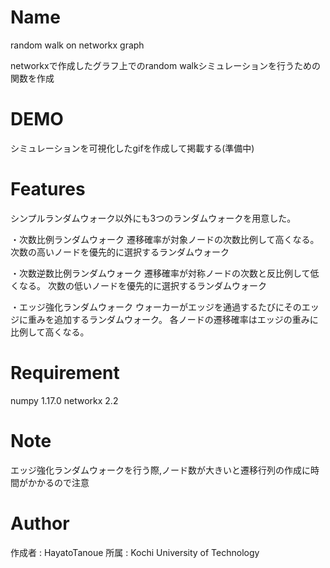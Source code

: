 # Name

random walk on networkx graph

networkxで作成したグラフ上でのrandom walkシミュレーションを行うための関数を作成

# DEMO

シミュレーションを可視化したgifを作成して掲載する(準備中)

# Features

シンプルランダムウォーク以外にも3つのランダムウォークを用意した。

・次数比例ランダムウォーク
遷移確率が対象ノードの次数比例して高くなる。
次数の高いノードを優先的に選択するランダムウォーク

・次数逆数比例ランダムウォーク
遷移確率が対称ノードの次数と反比例して低くなる。
次数の低いノードを優先的に選択するランダムウォーク


・エッジ強化ランダムウォーク
ウォーカーがエッジを通過するたびにそのエッジに重みを追加するランダムウォーク。
各ノードの遷移確率はエッジの重みに比例して高くなる。


# Requirement

 numpy 1.17.0
 networkx 2.2

# Note

エッジ強化ランダムウォークを行う際,ノード数が大きいと遷移行列の作成に時間がかかるので注意

# Author

 作成者 : HayatoTanoue
 所属 : Kochi University of Technology
